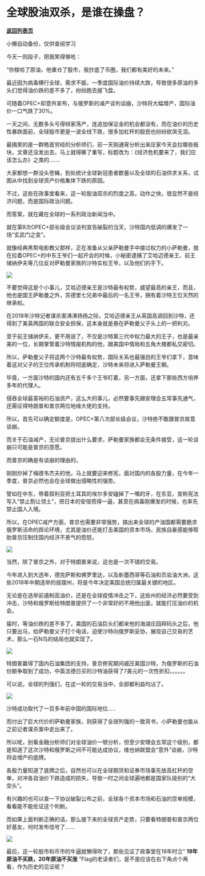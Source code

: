 # 全球股油双杀，是谁在操盘？

[**返回列表页**](/gzh/政事堂2019)

小懒自动备份，仅供查阅学习

今天一则段子，把我笑得够呛：

  

“你梭哈了原油，他重仓了股市，我抄底了币圈，我们都有美好的未来。”  

  

最近因为病毒横行全球，需求不振，一季度国际油价持续大跌，导致很多原油的多头们觉得油价跌的差不多了，纷纷跑去接飞盘。

  

可随着OPEC+却意外宣布，与俄罗斯的减产谈判谈崩，沙特将大幅增产，国际油价一口气跌了30%。

  

一天之间，无数多头亏得倾家荡产，连追加保证金的机会都没有，而在油价的历史性暴跌面前，全球股市更是一波全线下跌，很多加杠杆的股民也纷纷欲哭无泪。

  

最搞笑的是一群皓首穷经的分析师们，前一天刚通宵分析出来庄家今天会拉哪些板块，文章还没发出去，马上就得撕了重写，标题改为：《经济危机要来了，我们应该怎么办》之类的.......

  

大家都想一群没头苍蝇，到处统计全球新冠患者数量以及全球的石油供求关系，试图从中找到全球资产价格集体下跌的原因。

  

不过，这些在政事堂看来，这一轮股油双杀的烈度之高，动作之快，很显然不是经济问题，而是国际政治问题。  

  

而答案，就在藏在全球的一系列政治新闻当中。

  

就在第8次OPEC+部长级会议谈判宣告破裂的当天，沙特国内低调的爆发了一场“玄武门之变”。  

  

就像经典黑帮电影教父那样，正在准备从父亲萨勒曼手中接过权力的小萨勒曼，就在拉着OPEC+的中东王爷们一起开会的时候，小秘密逮捕了艾哈迈德亲王、前王储纳伊夫等几位反对萨勒曼家族的沙特实权王爷，以及他们的手下。

  

![](https://mmbiz.qpic.cn/mmbiz_jpg/rxhS23yu8cNQPUL9icV4lwuiaPriblNbicX1z1PsQjmRiaku6RsMXVNic1Mib9Cx0yqJI8I3AQQDbTo69QfiaYW54tQRlQ/640?wx_fmt=jpeg)

  

不要觉得这是个小事儿，艾哈迈德亲王是沙特最有权势，威望最高的亲王，而且，他也是国王萨勒曼之外，苏德里七兄弟中最后的一名王爷，拥有着沙特王位天然的继承权。

  

在2018年沙特记者谋杀案沸沸扬扬之际，艾哈迈德亲王从英国高调回到沙特，还得到了美英两国的联合安全担保，这本身就是悬在萨勒曼父子头上的一把利刃。

  

至于前王储纳伊夫，更不用说了，不仅是沙特第三代中权力最大的王子，也是最亲美的一位，长期掌管着沙特情报机构的他，跟美国中情局和五角大楼都私交密切。

  

所以，萨勒曼父子将这两个沙特最有权势，国际关系也最强劲的王爷们拿下，意味着这对父子的王位传承机制将彻底确定，沙特未来将进入萨勒曼王朝。

  

毕竟，一方面沙特的国内还有五千多个王爷盯着，另一方面，还拿下那些西方培养多年的代理人。

  

侵吞全球最富裕的石油资产，这么大的事儿，必然要事先跟安理会五常事先通气，还需征得特朗普和普京两位地缘大佬的支持。

  

所以，首先可以确定额度是，OPEC+第八次部长级会议，沙特绝不敢跟普京故意谈崩。

  

而关于石油减产，无论普京提出什么要求，萨勒曼家族都会无条件接受，这一轮谈崩只可能是普京的意愿。  

  

而普京的确是有谈崩的理由的。  

  

刚刚炒掉了梅德韦杰夫的他，马上就要迎来修宪，面对国内的各股力量，在今年一季度，普京必然也会在全球做出侵略性的强势。

  

譬如在中东，带着叙利亚把土耳其的埃尔多安磕掉了一嘴的牙，在东亚，宣称宪法写入“禁止割让领土”，把日本的安倍慌得一逼，甚至在病毒刚爆发的时候，也率先禁止国人入境。

  

所以，在OPEC减产方面，普京也需要非常强势，搞出来全球的产油国都需要跪求俄罗斯活命的舆论环境，尤其是油价还能打击美国的资本市场，民族自豪感能够帮助普京压制住国内经济不景气的怨怒。

  

![](https://mmbiz.qpic.cn/mmbiz_jpg/rxhS23yu8cNQPUL9icV4lwuiaPriblNbicX14q3PGic5WeJZsOFtKUfFyGhInUq0f8frJgQicT4ibib7xaVEZiciaRPib1LhQ/640?wx_fmt=jpeg)

  

当然，除了普京之外，对于特朗普来说，这也是一次不错的交易。

  

今年进入到大选年，德克萨斯和佛罗里达，以及新墨西哥等石油和页岩油大洲，这些2018年中期选举的摇摆州，将是今年决定美国总统归属最关键的地区。  

  

无论是在选举前遏制高油价，还是在全球疫情冲击之下，这些州的经济必然要受到冲击，沙特和俄罗斯给特朗普提供了一个非常好的不用他出面，就能打压油价的机会。  

  

届时，等油价跌的差不多了，美国的石油巨头们都来他的海湖庄园拜码头之后，他只要出马，给萨勒曼父子打个电话，迫使沙特向俄罗斯妥协，展现自己交易的艺术，那么一石N鸟的结局也就实现了。  

  

![](https://mmbiz.qpic.cn/mmbiz_png/rxhS23yu8cNQPUL9icV4lwuiaPriblNbicX1YJUGjAua9nPiaN6Gcpiaictkp5FyA5CRvD8QwodUE2Ut60TbSCnldemPg/640?wx_fmt=png)

  

特朗普赢得了国内石油集团的支持，普京修宪期间威压美国沙特，为俄罗斯的石油份额争取到了成功，中英法德日买的沙特油获得了7美元的一次性折扣，。。。。。

  

可以说，全球的列强们，在这一轮的交易当中，全部都利益均沾了。

  

![](https://mmbiz.qpic.cn/mmbiz_jpg/rxhS23yu8cNQPUL9icV4lwuiaPriblNbicX1VQiaESMXiaZAicUThnB2DoTWnsLoseJ7HxEcW0KiaJWmtiaJ7DxVVxvxV4g/640?wx_fmt=jpeg)

沙特成功取代了一百多年前中国的国际地位.....  

  

而付出了巨大代价的萨勒曼家族，则获得了全球列强的一致背书，小萨勒曼也能从之前记者谋杀案中走出来了。

  

所以呢，别看金融分析师们对全球油价一顿分析，但至少安理会五常这个级别，都是知道了这次沙特和俄罗斯之间不可能达成协议，维也纳联盟会“意外”谈崩，沙特将会增产的底牌。

  

各股力量知道了底牌之后，自然也可以在全球期货和证券市场事先放高杠杆的空单，对冲各自油价下跌造成的损失，导致一时之间全球遍地都是国家队级别的“大空头”。

  

有兴趣的也可以查一下协议破裂公布之前，全球各个资本市场和石油的空单规模，看看能不能佐证这个判断。

  

而如果上面判断正确的话，那么接下来的全球资产走势，只要看特朗普和普京两位好基友，何时发布信号了......  

  

![](https://mmbiz.qpic.cn/mmbiz_jpg/rxhS23yu8cPp0iaKAfe0ZsWfgGcY72o9Nror8TicrtnlDsqzY7y4Kum4fM3X0FMEGlbvm9HvZUiaETSnLt4DHNLbQ/640?wx_fmt=jpeg)

  

最后，这一轮股市和币市的牛逼就懒得吹了，那些见证了政事堂在18年时立“ **19年原油不买跌，20年原油不买涨**
”Flag的老读者们，是不是应该在右下角点个再看，作为历史的见证呢？

